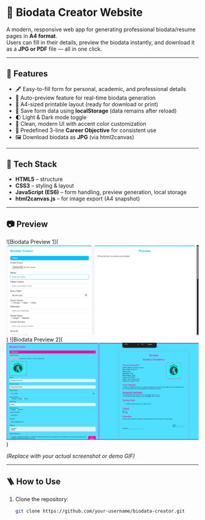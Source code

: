 # 🧠 Biodata Creator Website

A modern, responsive web app for generating professional biodata/resume pages in **A4 format**.  
Users can fill in their details, preview the biodata instantly, and download it as a **JPG or PDF** file — all in one click.

---

## 🚀 Features

- 🖋️ Easy-to-fill form for personal, academic, and professional details  
- 🧩 Auto-preview feature for real-time biodata generation  
- 📄 A4-sized printable layout (ready for download or print)  
- 💾 Save form data using **localStorage** (data remains after reload)  
- 🌓 Light & Dark mode toggle  
- 🎨 Clean, modern UI with accent color customization  
- 🧠 Predefined 3-line **Career Objective** for consistent use  
- 🖼️ Download biodata as **JPG** (via html2canvas)

---

## 🧰 Tech Stack

- **HTML5** – structure  
- **CSS3** – styling & layout  
- **JavaScript (ES6)** – form handling, preview generation, local storage  
- **html2canvas.js** – for image export (A4 snapshot)  

---

## 📷 Preview

![Biodata Preview 1](![alt text](image.png))
![Biodata Preview 2](![alt text](image-1.png))

*(Replace with your actual screenshot or demo GIF)*

---

## 🪜 How to Use

1. Clone the repository:
   ```bash
   git clone https://github.com/your-username/biodata-creator.git
